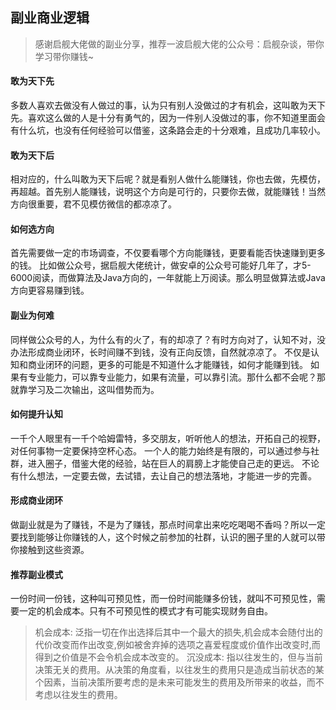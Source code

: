 ## 副业商业逻辑
> 感谢启舰大佬做的副业分享，推荐一波启舰大佬的公众号：启舰杂谈，带你学习带你赚钱~
#### 敢为天下先
多数人喜欢去做没有人做过的事，认为只有别人没做过的才有机会，这叫敢为天下先。喜欢这么做的人是十分有勇气的，因为一件别人没做过的事，你不知道里面会有什么坑，也没有任何经验可以借鉴，这条路会走的十分艰难，且成功几率较小。
#### 敢为天下后
相对应的，什么叫敢为天下后呢？就是看别人做什么能赚钱，你也去做，先模仿，再超越。首先别人能赚钱，说明这个方向是可行的，只要你去做，就能赚钱！当然方向很重要，君不见模仿微信的都凉凉了。
#### 如何选方向
首先需要做一定的市场调查，不仅要看哪个方向能赚钱，更要看能否快速赚到更多的钱。
比如做公众号，据启舰大佬统计，做安卓的公众号可能好几年了，才5-6000阅读，而做算法及Java方向的，一年就能上万阅读。那么明显做算法或Java方向更容易赚到钱。
#### 副业为何难
同样做公众号的人，为什么有的火了，有的却凉了？有时方向对了，认知不对，没办法形成商业闭环，长时间赚不到钱，没有正向反馈，自然就凉凉了。
不仅是认知和商业闭环的问题，更多的可能是不知道什么才能赚钱，如何才能赚到钱。
如果有专业能力，可以靠专业能力，如果有流量，可以靠引流。那什么都不会呢？那就靠学习及二次输出，这叫借势而为。
#### 如何提升认知
一千个人眼里有一千个哈姆雷特，多交朋友，听听他人的想法，开拓自己的视野，对任何事物一定要保持空杯心态。
一个人的能力始终是有限的，可以通过参与社群，进入圈子，借鉴大佬的经验，站在巨人的肩膀上才能使自己走的更远。
不论有什么想法，一定要去做，去试错，去让自己的想法落地，才能进一步的完善。
#### 形成商业闭环
做副业就是为了赚钱，不是为了赚钱，那点时间拿出来吃吃喝喝不香吗？所以一定要找到能够让你赚钱的人，这个时候之前参加的社群，认识的圈子里的人就可以带你接触到这些资源。
#### 推荐副业模式
一份时间一份钱，这种叫可预见性，而一份时间能赚多份钱，就叫不可预见性，需要一定的机会成本。只有不可预见性的模式才有可能实现财务自由。
> 机会成本: 泛指⼀切在作出选择后其中⼀个最⼤的损失,机会成本会随付出的代价改变⽽作出改变,例如被舍弃掉的选项之喜爱程度或价值作出改变时,⽽得到之价值是不会令机会成本改变的。
> 沉没成本: 指以往发⽣的，但与当前决策⽆关的费⽤。从决策的⻆度看，以往发⽣的费⽤只是造成当前状态的某个因素，当前决策所要考虑的是未来可能发⽣的费⽤及所带来的收益，⽽不考虑以往发⽣的费⽤。
